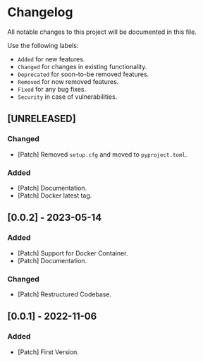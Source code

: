 # Changelog

All notable changes to this project will be documented in this file.

Use the following labels:

- `Added` for new features.
- `Changed` for changes in existing functionality.
- `Deprecated` for soon-to-be removed features.
- `Removed` for now removed features.
- `Fixed` for any bug fixes.
- `Security` in case of vulnerabilities.

## [UNRELEASED]

### Changed

- [Patch] Removed `setup.cfg` and moved to `pyproject.toml`.

### Added

- [Patch] Documentation.
- [Patch] Docker latest tag.

## [0.0.2] - 2023-05-14

### Added

- [Patch] Support for Docker Container.
- [Patch] Documentation.

### Changed

- [Patch] Restructured Codebase.

## [0.0.1] - 2022-11-06

### Added

- [Patch] First Version.
